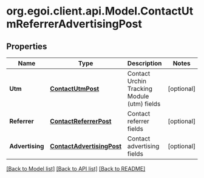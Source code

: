 
# org.egoi.client.api.Model.ContactUtmReferrerAdvertisingPost

## Properties

Name | Type | Description | Notes
------------ | ------------- | ------------- | -------------
**Utm** | [**ContactUtmPost**](ContactUtmPost.md) | Contact Urchin Tracking Module (utm) fields | [optional] 
**Referrer** | [**ContactReferrerPost**](ContactReferrerPost.md) | Contact referrer fields | [optional] 
**Advertising** | [**ContactAdvertisingPost**](ContactAdvertisingPost.md) | Contact advertising fields | [optional] 

[[Back to Model list]](../README.md#documentation-for-models)
[[Back to API list]](../README.md#documentation-for-api-endpoints)
[[Back to README]](../README.md)

